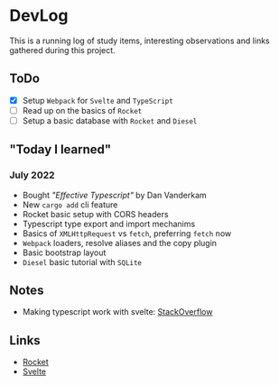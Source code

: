 # DevLog

This is a running log of study items, interesting observations and links
gathered during this project.

## ToDo

- [x] Setup `Webpack` for `Svelte` and `TypeScript`
- [ ] Read up on the basics of `Rocket`
- [ ] Setup a basic database with `Rocket` and `Diesel`

## "Today I learned"

### July 2022
- Bought _"Effective Typescript"_ by Dan Vanderkam
- New `cargo add` cli feature
- Rocket basic setup with CORS headers
- Typescript type export and import mechanims
- Basics of `XMLHttpRequest` vs `fetch`, preferring `fetch` now
- `Webpack` loaders, resolve aliases and the copy plugin
- Basic bootstrap layout
- `Diesel` basic tutorial with `SQLite`

## Notes
- Making typescript work with svelte: [StackOverflow](https://stackoverflow.com/questions/62761623/how-do-you-import-a-svelte-component-in-a-typescript-file)

## Links

- [Rocket](https://rocket.rs/v0.5-rc/guide/)
- [Svelte](https://svelte.dev/tutorial/basics)

